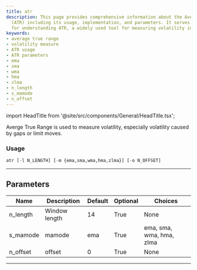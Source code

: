 ```yaml
---
title: atr
description: This page provides comprehensive information about the Average True Range
  (ATR) including its usage, implementation, and parameters. It serves as a key resource
  for understanding ATR, a widely used tool for measuring volatility in market prices.
keywords:
- average true range
- volatility measure
- ATR usage
- ATR parameters
- ema
- sma
- wma
- hma
- zlma
- n_length
- s_mamode
- n_offset
---
```


import HeadTitle from '@site/src/components/General/HeadTitle.tsx';

<HeadTitle title="atr - Ta - Etf - Reference | OpenBB Terminal Docs" />

Averge True Range is used to measure volatility, especially volatility caused by gaps or limit moves.

### Usage

```python
atr [-l N_LENGTH] [-m {ema,sma,wma,hma,zlma}] [-o N_OFFSET]
```

---

## Parameters

| Name | Description | Default | Optional | Choices |
| ---- | ----------- | ------- | -------- | ------- |
| n_length | Window length | 14 | True | None |
| s_mamode | mamode | ema | True | ema, sma, wma, hma, zlma |
| n_offset | offset | 0 | True | None |

---
